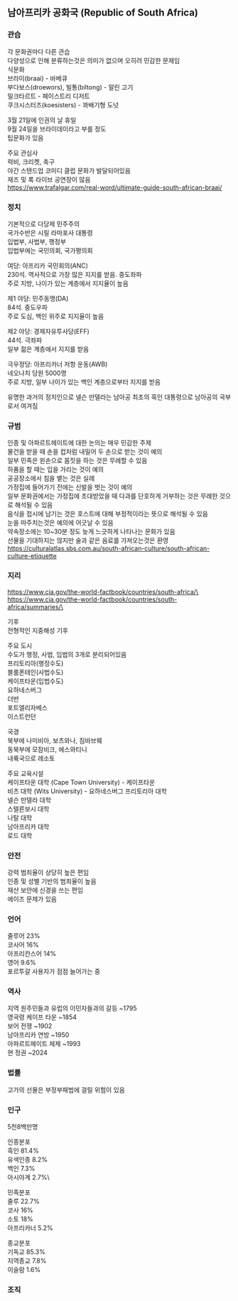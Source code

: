 ## 남아프리카 공화국 (Republic of South Africa)

### 관습
각 문화권마다 다른 관습\
다양성으로 인해 분류하는것은 의미가 없으며 오히려 민감한 문제임\
식문화\
브라이(braai) - 바베큐\
부다보스(droewors), 빌통(biltong) - 말린 고기\
밀크타르트 - 페이스트리 디저트\
쿠크시스터즈(koesisters) - 꽈배기형 도넛

3월 21일에 인권의 날 휴일\
9월 24일을 브라이데이라고 부를 정도\
팁문화가 있음

주요 관심사\
럭비, 크리켓, 축구\
야간 스탠드업 코미디 클럽 문화가 발달되어있음\
재즈 및 록 라이브 공연장이 많음\
https://www.trafalgar.com/real-word/ultimate-guide-south-african-braai/

### 정치
기본적으로 다당제 민주주의\
국가수반은 시릴 라마포사 대통령\
입법부, 사법부, 행정부\
입법부에는 국민의회, 국가평의회

여당: 아프리카 국민회의(ANC)\
230석. 역사적으로 가장 많은 지지를 받음. 중도좌파\
주로 지방, 나이가 있는 계층에서 지지율이 높음

제1 야당: 민주동맹(DA)\
84석. 중도우파\
주로 도심, 백인 위주로 지지율이 높음

제2 야당: 경제자유투사당(EFF)\
44석. 극좌파\
일부 젊은 계층에서 지지를 받음

극우정당: 아프리카너 저항 운동(AWB)\
네오나치 당원 5000명\
주로 지방, 일부 나이가 있는 백인 계층으로부터 지지를 받음

유명한 과거의 정치인으로 넬슨 만델라는 남아공 최초의 흑인 대통령으로 남아공의 국부로서 여겨짐

### 규범
인종 및 아파르트헤이트에 대한 논의는 매우 민감한 주제\
물건을 받을 때 손을 컵처럼 내밀어 두 손으로 받는 것이 예의\
일부 민족은 왼손으로 몸짓을 하는 것은 무례할 수 있음\
하품을 할 때는 입을 가리는 것이 예의\
공공장소에서 침을 뱉는 것은 실례\
가정집에 들어가기 전에는 신발을 벗는 것이 예의\
일부 문화권에서는 가정집에 초대받았을 때 다과를 단호하게 거부하는 것은 무례한 것으로 해석될 수 있음\
음식을 접시에 남기는 것은 호스트에 대해 부정적이라는 뜻으로 해석될 수 있음\
눈을 마주치는것은 예의에 어긋날 수 있음\
약속장소에는 10~30분 정도 늦게 느긋하게 나타나는 문화가 있음\
선물을 기대하지는 않지만 술과 같은 음료를 가져오는것은 환영\
https://culturalatlas.sbs.com.au/south-african-culture/south-african-culture-etiquette

### 지리
https://www.cia.gov/the-world-factbook/countries/south-africa/\
https://www.cia.gov/the-world-factbook/countries/south-africa/summaries/\

기후\
전형적인 지중해성 기후

주요 도시\
수도가 행정, 사법, 입법의 3개로 분리되어있음\
프리토리아(행정수도)\
블룸폰테인(사법수도)\
케이프타운(입법수도)\
요하네스버그\
더반\
포트엘리자베스\
이스트런던

국경\
북부에 나미비아, 보츠와나, 짐바브웨\
동북부에 모잠비크, 에스와티니\
내륙국으로 레소토

주요 교육시설\
케이프타운 대학 (Cape Town University) - 케이프타운\
비츠 대학 (Wits University) - 요하네스버그
프리토리아 대학\
넬슨 만델라 대학\
스텔른보시 대학\
나탈 대학\
남아프리카 대학\
로드 대학

### 안전
강력 범죄율이 상당히 높은 편임\
인종 및 성별 기반의 범죄율이 높음\
재산 보안에 신경을 쓰는 편임\
에이즈 문제가 있음

### 언어
줄루어 23%\
코사어 16%\
아프리칸스어 14%\
영어 9.6%\
포르투갈 사용자가 점점 늘어가는 중

### 역사
지역 원주민들과 유럽의 이민자들과의 갈등 ~1795\
영국령 케이프 타운 ~1854\
보어 전쟁 ~1902\
남아프리카 연방 ~1950\
아파르트헤이트 체제 ~1993\
현 정권 ~2024

### 법률
고가의 선물은 부정부패법에 걸릴 위험이 있음

### 인구
5천8백만명

인종분포\
흑인 81.4%\
유색인종 8.2%\
백인 7.3%\
아시아계 2.7%\

민족분포\
줄루 22.7%\
코사 16%\
소토 18%\
아프리카너 5.2%

종교분포\
기독교 85.3%\
지역종교 7.8%\
이슬람 1.6%

### 조직

